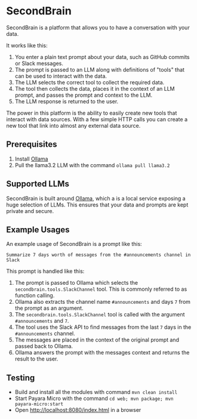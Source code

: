 # SecondBrain

SecondBrain is a platform that allows you to have a conversation with your data.

It works like this:

1. You enter a plain text prompt about your data, such as GitHub commits or Slack messages.
2. The prompt is passed to an LLM along with definitions of "tools" that can be used to interact with the data.
3. The LLM selects the correct tool to collect the required data.
4. The tool then collects the data, places it in the context of an LLM prompt, and passes the prompt and context to the
   LLM.
5. The LLM response is returned to the user.

The power in this platform is the ability to easily create new tools that interact with data sources. With a few simple
HTTP calls you can create a new tool that link into almost any external data source.

## Prerequisites

1. Install [Ollama](https://ollama.com/)
2. Pull the llama3.2 LLM with the command `ollama pull llama3.2`

## Supported LLMs

SecondBrain is built around [Ollama](https://ollama.com/), which a is a local service exposing a huge selection of LLMs.
This ensures that your
data and prompts are kept private and secure.

## Example Usages

An example usage of SecondBrain is a prompt like this:

```
Summarize 7 days worth of messages from the #announcements channel in Slack
```

This prompt is handled like this:

1. The prompt is passed to Ollama which selects the `secondbrain.tools.SlackChannel` tool. This is commonly referred to
   as function calling.
2. Ollama also extracts the channel name `#announcements` and days `7` from the prompt as an argument.
3. The `secondbrain.tools.SlackChannel` tool is called with the argument `#announcements` and `7`.
4. The tool uses the Slack API to find messages from the last `7` days in the `#announcements` channel.
5. The messages are placed in the context of the original prompt and passed back to Ollama.
6. Ollama answers the prompt with the messages context and returns the result to the user.

## Testing

* Build and install all the modules with command `mvn clean install`
* Start Payara Micro with the command `cd web; mvn package; mvn payara-micro:start`
* Open [http://localhost:8080/index.html](http://localhost:8080/index.html) in a browser